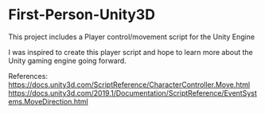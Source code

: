 # First-Person-Unity3D
This project includes a Player control/movement script for the Unity Engine



I was inspired to create this player script and hope to learn more about the Unity gaming engine going forward. 


References: 
https://docs.unity3d.com/ScriptReference/CharacterController.Move.html
https://docs.unity3d.com/2019.1/Documentation/ScriptReference/EventSystems.MoveDirection.html
